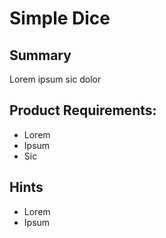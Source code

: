 # Simple Dice

## Summary

Lorem ipsum sic dolor


## Product Requirements: 
* Lorem
* Ipsum
* Sic

















## Hints
* Lorem
* Ipsum